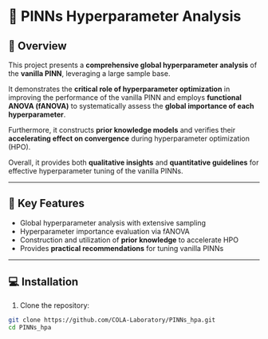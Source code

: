# 🎯 PINNs Hyperparameter Analysis

## 📖 Overview

This project presents a **comprehensive global hyperparameter analysis** of the **vanilla PINN**, leveraging a large sample base.  

It demonstrates the **critical role of hyperparameter optimization** in improving the performance of the vanilla PINN and employs **functional ANOVA (fANOVA)** to systematically assess the **global importance of each hyperparameter**.  

Furthermore, it constructs **prior knowledge models** and verifies their **accelerating effect on convergence** during hyperparameter optimization (HPO).  

Overall, it provides both **qualitative insights** and **quantitative guidelines** for effective hyperparameter tuning of the vanilla PINNs.

---

## 🧩 Key Features

- Global hyperparameter analysis with extensive sampling  
- Hyperparameter importance evaluation via fANOVA  
- Construction and utilization of **prior knowledge** to accelerate HPO  
- Provides **practical recommendations** for tuning vanilla PINNs

---

## 💻 Installation

1. Clone the repository:
```bash
git clone https://github.com/COLA-Laboratory/PINNs_hpa.git
cd PINNs_hpa
